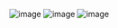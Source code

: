 ![image](https://github.com/user-attachments/assets/75bfd892-4494-4128-8290-9dcd96ee864d)
![image](https://github.com/user-attachments/assets/60eb76d9-d55f-4bd9-b2bf-0881cdb4f12d)
![image](https://github.com/user-attachments/assets/b1575190-f438-48b9-ae02-53bc132af1f5)
